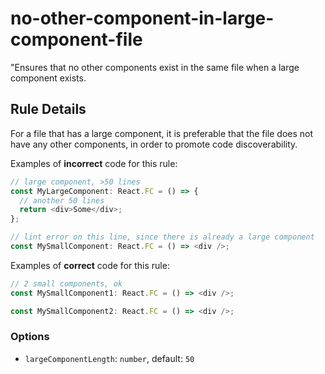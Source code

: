 # no-other-component-in-large-component-file

"Ensures that no other components exist in the same file when a large component exists.

## Rule Details

For a file that has a large component, it is preferable that the file does not have any other components, in order to promote code discoverability.

Examples of **incorrect** code for this rule:

```js
// large component, >50 lines
const MyLargeComponent: React.FC = () => {
  // another 50 lines
  return <div>Some</div>;
};

// lint error on this line, since there is already a large component
const MySmallComponent: React.FC = () => <div />;
```

Examples of **correct** code for this rule:

```js
// 2 small components, ok
const MySmallComponent1: React.FC = () => <div />;

const MySmallComponent2: React.FC = () => <div />;
```

### Options

- `largeComponentLength`: `number`, default: `50`

